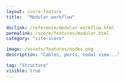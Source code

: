 ```yaml
---
layout: score-feature
title:  "Modular workflow"

doclink: /reference/modular-workflow.html
permalink: /score/features/modular.html
category: "site-score"

image: /assets/features/nodes.png
description: "Cables, ports, nodal view..."

tag: "Structure"
visible: true
---
```


